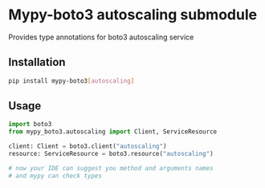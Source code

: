 # Mypy-boto3 autoscaling submodule

Provides type annotations for boto3 autoscaling service

## Installation

```bash
pip install mypy-boto3[autoscaling]
```

## Usage

```python
import boto3
from mypy_boto3.autoscaling import Client, ServiceResource

client: Client = boto3.client("autoscaling")
resource: ServiceResource = boto3.resource("autoscaling")

# now your IDE can suggest you method and arguments names
# and mypy can check types
```


